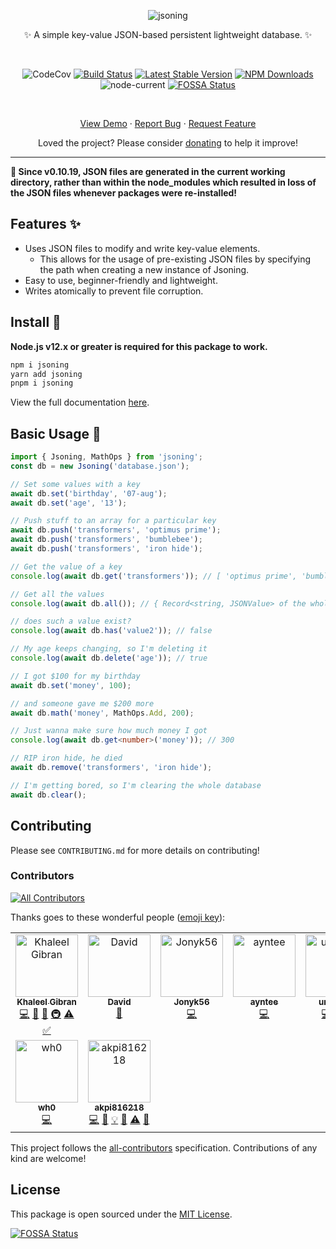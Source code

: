 <div align="center">

![jsoning](./media/jsoning_smaller.svg)

✨ A simple key-value JSON-based persistent lightweight database. ✨

<br />

![CodeCov](https://codecov.io/gh/khalby786/jsoning/branch/master/graph/badge.svg)
[![Build Status](https://travis-ci.org/khalby786/jsoning.svg?branch=master)](https://travis-ci.org/khalby786/jsoning)
[![Latest Stable Version](https://img.shields.io/npm/v/jsoning.svg)](https://www.npmjs.com/package/jsoning)
[![NPM Downloads](https://img.shields.io/npm/dm/jsoning.svg)](https://www.npmjs.com/package/jsoning)
![node-current](https://img.shields.io/node/v/jsoning)
[![FOSSA Status](https://app.fossa.com/api/projects/git%2Bgithub.com%2Fkhalby786%2Fjsoning.svg?type=shield)](https://app.fossa.com/projects/git%2Bgithub.com%2Fkhalby786%2Fjsoning?ref=badge_shield)

<br />

[View Demo](https://glitch.com/edit/#!/jsoning) · [Report Bug](https://github.com/khalby786/jsoning/issues) · [Request Feature](https://github.com/khalby786/jsoning/issues)

Loved the project? Please consider [donating](https://buymeacoffee.com/khaleelgibran) to help it improve!

</div>

---

**🚨 Since v0.10.19, JSON files are generated in the current working directory, rather than within the node_modules which resulted in loss of the JSON files whenever packages were re-installed!**

## Features ✨

- Uses JSON files to modify and write key-value elements.
  - This allows for the usage of pre-existing JSON files by specifying the path when creating a new instance of Jsoning.
- Easy to use, beginner-friendly and lightweight.
- Writes atomically to prevent file corruption.

## Install 💾

**Node.js v12.x or greater is required for this package to work.**

```bash
npm i jsoning
yarn add jsoning
pnpm i jsoning
```

View the full documentation [here](https://jsoning.js.org/).

## Basic Usage 📑

```ts
import { Jsoning, MathOps } from 'jsoning';
const db = new Jsoning('database.json');

// Set some values with a key
await db.set('birthday', '07-aug');
await db.set('age', '13');

// Push stuff to an array for a particular key
await db.push('transformers', 'optimus prime');
await db.push('transformers', 'bumblebee');
await db.push('transformers', 'iron hide');

// Get the value of a key
console.log(await db.get('transformers')); // [ 'optimus prime', 'bumblebee', 'iron hide' ]

// Get all the values
console.log(await db.all()); // { Record<string, JSONValue> of the whole database contents }

// does such a value exist?
console.log(await db.has('value2')); // false

// My age keeps changing, so I'm deleting it
console.log(await db.delete('age')); // true

// I got $100 for my birthday
await db.set('money', 100);

// and someone gave me $200 more
await db.math('money', MathOps.Add, 200);

// Just wanna make sure how much money I got
console.log(await db.get<number>('money')); // 300

// RIP iron hide, he died
await db.remove('transformers', 'iron hide');

// I'm getting bored, so I'm clearing the whole database
await db.clear();
```

## Contributing

Please see `CONTRIBUTING.md` for more details on contributing!

### Contributors

<!-- ALL-CONTRIBUTORS-BADGE:START - Do not remove or modify this section -->
[![All Contributors](https://img.shields.io/badge/all_contributors-9-orange.svg?style=flat-square)](#contributors-)
<!-- ALL-CONTRIBUTORS-BADGE:END -->

Thanks goes to these wonderful people ([emoji key](https://allcontributors.org/docs/en/emoji-key)):

<!-- ALL-CONTRIBUTORS-LIST:START - Do not remove or modify this section -->
<!-- prettier-ignore-start -->
<!-- markdownlint-disable -->
<table>
  <tbody>
    <tr>
      <td align="center" valign="top" width="14.28%"><a href="https://github.com/khalby786"><img src="https://avatars.githubusercontent.com/u/38468163?v=4?s=100" width="100px;" alt="Khaleel Gibran"/><br /><sub><b>Khaleel Gibran</b></sub></a><br /><a href="https://github.com/khalby786/jsoning/commits?author=khalby786" title="Code">💻</a> <a href="https://github.com/khalby786/jsoning/commits?author=khalby786" title="Documentation">📖</a> <a href="#design-khalby786" title="Design">🎨</a> <a href="#infra-khalby786" title="Infrastructure (Hosting, Build-Tools, etc)">🚇</a> <a href="https://github.com/khalby786/jsoning/commits?author=khalby786" title="Tests">⚠️</a> <a href="#tutorial-khalby786" title="Tutorials">✅</a></td>
      <td align="center" valign="top" width="14.28%"><a href="https://aboutdavid.me/"><img src="https://avatars.githubusercontent.com/u/62346025?v=4?s=100" width="100px;" alt="David"/><br /><sub><b>David</b></sub></a><br /><a href="https://github.com/khalby786/jsoning/commits?author=aboutDavid" title="Documentation">📖</a></td>
      <td align="center" valign="top" width="14.28%"><a href="https://github.com/Jonyk56"><img src="https://avatars.githubusercontent.com/u/44901605?v=4?s=100" width="100px;" alt="Jonyk56"/><br /><sub><b>Jonyk56</b></sub></a><br /><a href="https://github.com/khalby786/jsoning/commits?author=Jonyk56" title="Code">💻</a></td>
      <td align="center" valign="top" width="14.28%"><a href="https://github.com/ayntee"><img src="https://avatars.githubusercontent.com/u/34645569?v=4?s=100" width="100px;" alt="ayntee"/><br /><sub><b>ayntee</b></sub></a><br /><a href="https://github.com/khalby786/jsoning/commits?author=ayntee" title="Code">💻</a></td>
      <td align="center" valign="top" width="14.28%"><a href="https://xetha-bot.me/"><img src="https://avatars.githubusercontent.com/u/46276781?v=4?s=100" width="100px;" alt="undefine"/><br /><sub><b>undefine</b></sub></a><br /><a href="https://github.com/khalby786/jsoning/commits?author=oadpoaw" title="Code">💻</a> <a href="https://github.com/khalby786/jsoning/issues?q=author%3Aoadpoaw" title="Bug reports">🐛</a> <a href="#security-oadpoaw" title="Security">🛡️</a></td>
      <td align="center" valign="top" width="14.28%"><a href="https://github.com/adi-g15"><img src="https://avatars.githubusercontent.com/u/37269665?v=4?s=100" width="100px;" alt="Aditya Gupta"/><br /><sub><b>Aditya Gupta</b></sub></a><br /><a href="https://github.com/khalby786/jsoning/commits?author=adi-g15" title="Code">💻</a></td>
      <td align="center" valign="top" width="14.28%"><a href="http://www.creativepragmatics.com"><img src="https://avatars.githubusercontent.com/u/142797?v=4?s=100" width="100px;" alt="Manuel Maly"/><br /><sub><b>Manuel Maly</b></sub></a><br /><a href="https://github.com/khalby786/jsoning/commits?author=manmal" title="Code">💻</a> <a href="https://github.com/khalby786/jsoning/issues?q=author%3Amanmal" title="Bug reports">🐛</a></td>
    </tr>
    <tr>
      <td align="center" valign="top" width="14.28%"><a href="https://wh0.github.io/"><img src="https://avatars.githubusercontent.com/u/382796?v=4?s=100" width="100px;" alt="wh0"/><br /><sub><b>wh0</b></sub></a><br /><a href="https://github.com/khalby786/jsoning/commits?author=wh0" title="Code">💻</a></td>
      <td align="center" valign="top" width="14.28%"><a href="https://akpi.is-a.dev/"><img src="https://avatars.githubusercontent.com/u/111009970?v=4?s=100" width="100px;" alt="akpi816218"/><br /><sub><b>akpi816218</b></sub></a><br /><a href="https://github.com/khalby786/jsoning/commits?author=akpi816218" title="Code">💻</a> <a href="https://github.com/khalby786/jsoning/commits?author=akpi816218" title="Documentation">📖</a> <a href="#example-akpi816218" title="Examples">💡</a> <a href="#maintenance-akpi816218" title="Maintenance">🚧</a> <a href="https://github.com/khalby786/jsoning/commits?author=akpi816218" title="Tests">⚠️</a> <a href="#tool-akpi816218" title="Tools">🔧</a></td>
    </tr>
  </tbody>
</table>

<!-- markdownlint-restore -->
<!-- prettier-ignore-end -->

<!-- ALL-CONTRIBUTORS-LIST:END -->

This project follows the [all-contributors](https://allcontributors.org) specification.
Contributions of any kind are welcome!

## License

This package is open sourced under the [MIT License](https://github.com/khalby786/jsoning/blob/master/LICENSE.md).

[![FOSSA Status](https://app.fossa.com/api/projects/git%2Bgithub.com%2Fkhalby786%2Fjsoning.svg?type=small)](https://app.fossa.com/projects/git%2Bgithub.com%2Fkhalby786%2Fjsoning?ref=badge_large)
